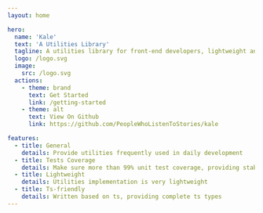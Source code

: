 ```yaml
---
layout: home

hero:
  name: 'Kale'
  text: 'A Utilities Library'
  tagline: A utilities library for front-end developers, lightweight and ts-friendly
  logo: /logo.svg
  image:
    src: /logo.svg
  actions:
    - theme: brand
      text: Get Started
      link: /getting-started
    - theme: alt
      text: View On Github
      link: https://github.com/PeopleWhoListenToStories/kale

features:
  - title: General
    details: Provide utilities frequently used in daily development
  - title: Tests Coverage
    details: Make sure more than 99% unit test coverage, providing stability assurance
  - title: Lightweight
    details: Utilities implementation is very lightweight
  - title: Ts-friendly
    details: Written based on ts, providing complete ts types
---
```

